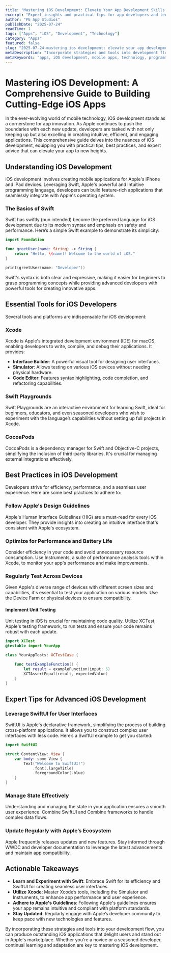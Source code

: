 ```yaml
---
title: "Mastering iOS Development: Elevate Your App Development Skills with Expert Tips and Best Practices"
excerpt: "Expert insights and practical tips for app developers and tech enthusiasts"
author: "PG App Studios"
publishDate: "2025-07-24"
readTime: 1
tags: ["Apps", "iOS", "Development", "Technology"]
category: "Apps"
featured: false
slug: "2025-07-24-mastering ios development: elevate your app development skills with expert tips and best practices"
metaDescription: "Incorporate strategies and tools into development flow to produce outstanding iOS applications for users...."
metaKeywords: "apps, iOS development, mobile apps, technology, programming"
---
```

# Mastering iOS Development: A Comprehensive Guide to Building Cutting-Edge iOS Apps

In the ever-evolving world of mobile technology, iOS development stands as a cornerstone for app innovation. As Apple continues to push the boundaries with each new update, developers are tasked with not only keeping up but also excelling in creating intuitive, efficient, and engaging applications. This comprehensive guide delves into the nuances of iOS development, equipping you with practical tips, best practices, and expert advice that can elevate your app to new heights.

## Understanding iOS Development

iOS development involves creating mobile applications for Apple's iPhone and iPad devices. Leveraging Swift, Apple's powerful and intuitive programming language, developers can build feature-rich applications that seamlessly integrate with Apple's operating system.

### The Basics of Swift

Swift has swiftly (pun intended) become the preferred language for iOS development due to its modern syntax and emphasis on safety and performance. Here’s a simple Swift example to demonstrate its simplicity:

```swift
import Foundation

func greetUser(name: String) -> String {
    return "Hello, \(name)! Welcome to the world of iOS."
}

print(greetUser(name: "Developer"))
```

Swift's syntax is both clear and expressive, making it easier for beginners to grasp programming concepts while providing advanced developers with powerful tools for creating innovative apps.

## Essential Tools for iOS Developers

Several tools and platforms are indispensable for iOS development:

### Xcode

Xcode is Apple's integrated development environment (IDE) for macOS, enabling developers to write, compile, and debug their applications. It provides:

- **Interface Builder**: A powerful visual tool for designing user interfaces.
- **Simulator**: Allows testing on various iOS devices without needing physical hardware.
- **Code Editor**: Features syntax highlighting, code completion, and refactoring capabilities.

### Swift Playgrounds

Swift Playgrounds are an interactive environment for learning Swift, ideal for beginners, educators, and even seasoned developers who wish to experiment with the language’s capabilities without setting up full projects in Xcode.

### CocoaPods

CocoaPods is a dependency manager for Swift and Objective-C projects, simplifying the inclusion of third-party libraries. It's crucial for managing external integrations effectively.

## Best Practices in iOS Development

Developers strive for efficiency, performance, and a seamless user experience. Here are some best practices to adhere to:

### Follow Apple's Design Guidelines

Apple's Human Interface Guidelines (HIG) are a must-read for every iOS developer. They provide insights into creating an intuitive interface that's consistent with Apple's ecosystem.

### Optimize for Performance and Battery Life

Consider efficiency in your code and avoid unnecessary resource consumption. Use Instruments, a suite of performance analysis tools within Xcode, to monitor your app's performance and make improvements.

### Regularly Test Across Devices

Given Apple's diverse range of devices with different screen sizes and capabilities, it's essential to test your application on various models. Use the Device Farm or physical devices to ensure compatibility.

#### Implement Unit Testing

Unit testing in iOS is crucial for maintaining code quality. Utilize XCTest, Apple's testing framework, to run tests and ensure your code remains robust with each update.

```swift
import XCTest
@testable import YourApp

class YourAppTests: XCTestCase {

    func testExampleFunction() {
        let result = exampleFunction(input: 5)
        XCTAssertEqual(result, expectedValue)
    }
}
```

## Expert Tips for Advanced iOS Development

### Leverage SwiftUI for User Interfaces

SwiftUI is Apple's declarative framework, simplifying the process of building cross-platform applications. It allows you to construct complex user interfaces with less code. Here’s a SwiftUI example to get you started:

```swift
import SwiftUI

struct ContentView: View {
    var body: some View {
        Text("Welcome to SwiftUI!")
            .font(.largeTitle)
            .foregroundColor(.blue)
    }
}
```

### Manage State Effectively

Understanding and managing the state in your application ensures a smooth user experience. Combine SwiftUI and Combine frameworks to handle complex data flows.

### Update Regularly with Apple’s Ecosystem

Apple frequently releases updates and new features. Stay informed through WWDC and developer documentation to leverage the latest advancements and maintain app compatibility.

## Actionable Takeaways

- **Learn and Experiment with Swift**: Embrace Swift for its efficiency and SwiftUI for creating seamless user interfaces.
- **Utilize Xcode**: Master Xcode’s tools, including the Simulator and Instruments, to enhance app performance and user experience.
- **Adhere to Apple's Guidelines**: Following Apple's guidelines ensures your app remains intuitive and compliant with platform standards.
- **Stay Updated**: Regularly engage with Apple’s developer community to keep pace with new technologies and features.

By incorporating these strategies and tools into your development flow, you can produce outstanding iOS applications that delight users and stand out in Apple's marketplace. Whether you're a novice or a seasoned developer, continual learning and adaptation are key to mastering iOS development.